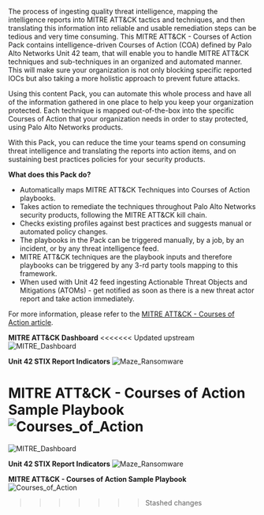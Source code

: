 The process of ingesting quality threat intelligence, mapping the intelligence reports into MITRE ATT&CK tactics and techniques, and then translating this information into reliable and usable remediation steps can be tedious and very time consuming. This MITRE ATT&CK - Courses of Action Pack contains intelligence-driven Courses of Action (COA) defined by Palo Alto Networks Unit 42 team, that will enable you to handle MITRE ATT&CK techniques and sub-techniques in an organized and automated manner. This will make sure your organization is not only blocking specific reported IOCs but also taking a more holistic approach to prevent future attacks.

Using this content Pack, you can automate this whole process and have all of the information gathered in one place to help you keep your organization protected.
Each technique is mapped out-of-the-box into the specific Courses of Action that your organization needs in order to stay protected, using Palo Alto Networks products.

With this Pack, you can reduce the time your teams spend on consuming threat intelligence and translating the reports into action items, and on sustaining best practices policies for your security products. 

**What does this Pack do?**
- Automatically maps MITRE ATT&CK Techniques into Courses of Action playbooks.
- Takes action to remediate the techniques throughout Palo Alto Networks security products, following the MITRE ATT&CK kill chain.
- Checks existing profiles against best practices and suggests manual or automated policy changes. 
- The playbooks in the Pack can be triggered manually, by a job, by an incident, or by any threat intelligence feed.
- MITRE ATT&CK techniques are the playbook inputs and therefore playbooks can be triggered by any 3-rd party tools mapping to this framework.  
- When used with Unit 42 feed ingesting Actionable Threat Objects and Mitigations (ATOMs) - get notified as soon as there is a new threat actor report and take action immediately. 

For more information, please refer to the [MITRE ATT&CK - Courses of Action article](https://xsoar.pan.dev/docs/reference/packs/courses-of-action).  


**MITRE ATT&CK Dashboard**
<<<<<<< Updated upstream
![MITRE_Dashboard](https://github.com/demisto/content/raw/8a574f7099b52404b57b6bb06a1936faed95790d/Images/MITRE_Dashboard.png)

**Unit 42 STIX Report Indicators**
![Maze_Ransomware](https://github.com/demisto/content/raw/8a574f7099b52404b57b6bb06a1936faed95790d/Images/Maze_Indicator.png)

**MITRE ATT&CK - Courses of Action Sample Playbook**
![Courses_of_Action](https://github.com/demisto/content/raw/8a574f7099b52404b57b6bb06a1936faed95790d/Images/MITRE_ATT%26CK_CoA_-_T1027.png)
=======
![MITRE_Dashboard](doc_files/MITRE_Dashboard.png)

**Unit 42 STIX Report Indicators**
![Maze_Ransomware](doc_files/Maze_Indicator.png)

**MITRE ATT&CK - Courses of Action Sample Playbook**
![Courses_of_Action](doc_files/MITRE_ATTandCK_CoA_-_T1027.png)
>>>>>>> Stashed changes
